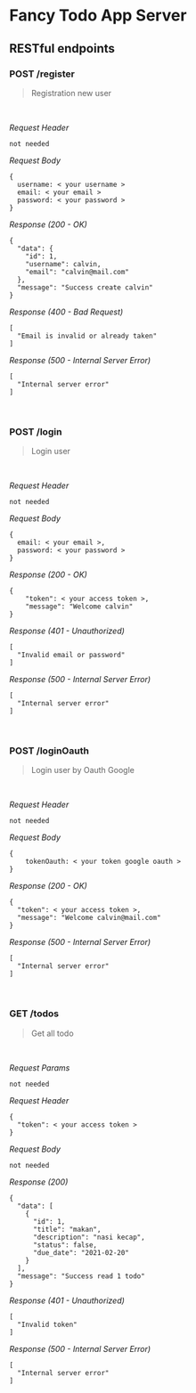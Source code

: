 # Fancy Todo App Server

## RESTful endpoints

### POST /register
> Registration new user

&nbsp;

_Request Header_
```
not needed
```

_Request Body_
```
{
  username: < your username >
  email: < your email >
  password: < your password >
}
```

_Response (200 - OK)_
```
{
  "data": {
    "id": 1,
    "username": calvin,
    "email": "calvin@mail.com"
  },
  "message": "Success create calvin"
}
```
_Response (400 - Bad Request)_
```
[
  "Email is invalid or already taken"
]
```

_Response (500 - Internal Server Error)_
```
[
  "Internal server error"
]
```

&nbsp;

### POST /login
> Login user

&nbsp;

_Request Header_
```
not needed
```

_Request Body_
```
{
  email: < your email >,
  password: < your password >
}
```

_Response (200 - OK)_
```
{
    "token": < your access token >,
    "message": "Welcome calvin"
}
```

_Response (401 - Unauthorized)_
```
[
  "Invalid email or password"
]
```

_Response (500 - Internal Server Error)_
```
[
  "Internal server error"
]
```

&nbsp;

### POST /loginOauth
> Login user by Oauth Google

&nbsp;

_Request Header_
```
not needed
```

_Request Body_
```
{
    tokenOauth: < your token google oauth >
}
```

_Response (200 - OK)_
```
{
  "token": < your access token >,
  "message": "Welcome calvin@mail.com"
}
```

_Response (500 - Internal Server Error)_
```
[
  "Internal server error"
]
```

&nbsp;

### GET /todos
> Get all todo

&nbsp;

_Request Params_
```
not needed
```

_Request Header_
```
{
  "token": < your access token >
}
```

_Request Body_
```
not needed
```

_Response (200)_
```
{
  "data": [
    {
      "id": 1,
      "title": "makan",
      "description": "nasi kecap",
      "status": false,
      "due_date": "2021-02-20"
    }
  ],
  "message": "Success read 1 todo"
}
```

_Response (401 - Unauthorized)_
```
[
  "Invalid token"
]
```

_Response (500 - Internal Server Error)_
```
[
  "Internal server error"
]
```